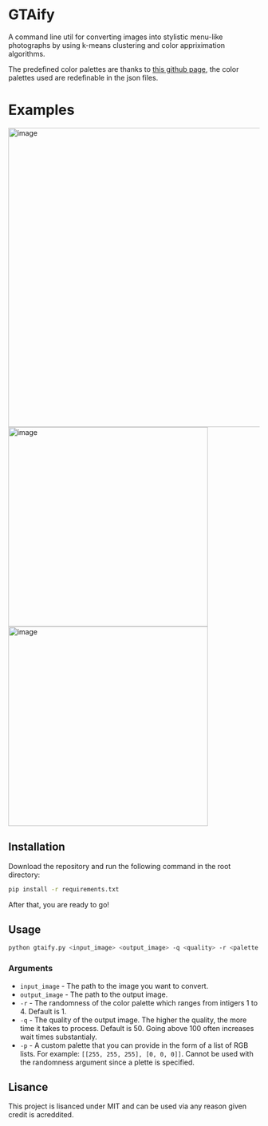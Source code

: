 # GTAify
 A command line util for converting images into stylistic menu-like photographs by using k-means clustering and color appriximation algorithms.

The predefined color palettes are thanks to [this github page](https://github.com/Experience-Monks/nice-color-palettes/tree/master), the color palettes used are redefinable in the json files.

# Examples
<img width="600" alt="image" src="https://github.com/user-attachments/assets/04fc024a-b410-401a-b320-31242f3ca1f6">
<img width="400" alt="image" src="https://github.com/user-attachments/assets/9227dc0b-d38a-4b3f-b997-4ad468e60424">
<img width="400" alt="image" src="https://github.com/user-attachments/assets/8949d7a4-2a9c-4f20-bbf6-a332b3726fcc">



## Installation
Download the repository and run the following command in the root directory:
```bash
pip install -r requirements.txt
```
After that, you are ready to go!

## Usage 

```bash
python gtaify.py <input_image> <output_image> -q <quality> -r <palette randomness> -p "<custom palette>"
```

### Arguments
- `input_image` - The path to the image you want to convert.
- `output_image` - The path to the output image.
- `-r` - The randomness of the color palette which ranges from intigers 1 to 4. Default is 1.
- `-q` - The quality of the output image. The higher the quality, the more time it takes to process. Default is 50. Going above 100 often increases wait times substantialy. 
- `-p` - A custom palette that you can provide in the form of a list of RGB lists. For example: `[[255, 255, 255], [0, 0, 0]]`. Cannot be used with the randomness argument since a plette is specified.

## Lisance 
This project is lisanced under MIT and can be used via any reason given credit is acreddited.


